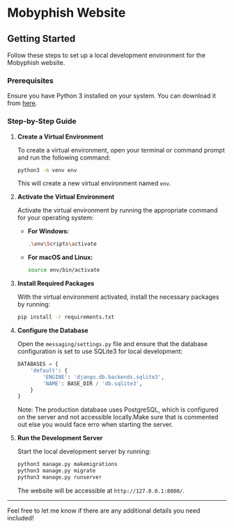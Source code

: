 # Mobyphish Website

## Getting Started

Follow these steps to set up a local development environment for the Mobyphish website.

### Prerequisites

Ensure you have Python 3 installed on your system. You can download it from [here](https://www.python.org/downloads/).

### Step-by-Step Guide

1. **Create a Virtual Environment**

   To create a virtual environment, open your terminal or command prompt and run the following command:

   ```sh
   python3 -m venv env
   ```

   This will create a new virtual environment named `env`.

2. **Activate the Virtual Environment**

   Activate the virtual environment by running the appropriate command for your operating system:

   - **For Windows:**

     ```sh
     .\env\Scripts\activate
     ```

   - **For macOS and Linux:**

     ```sh
     source env/bin/activate
     ```

3. **Install Required Packages**

   With the virtual environment activated, install the necessary packages by running:

   ```sh
   pip install -r requirements.txt
   ```

4. **Configure the Database**

   Open the `messaging/settings.py` file and ensure that the database configuration is set to use SQLite3 for local development:

   ```python
   DATABASES = {
       'default': {
           'ENGINE': 'django.db.backends.sqlite3',
           'NAME': BASE_DIR / 'db.sqlite3',
       }
   }
   ```

   Note: The production database uses PostgreSQL, which is configured on the server and not accessible locally.Make sure that is commented out else you would face erro when starting the server.

5. **Run the Development Server**

   Start the local development server by running:

   ```sh
   python3 manage.py makemigrations
   python3 manage.py migrate
   python3 manage.py runserver
   ```

   The website will be accessible at `http://127.0.0.1:8000/`.

---

Feel free to let me know if there are any additional details you need included!
